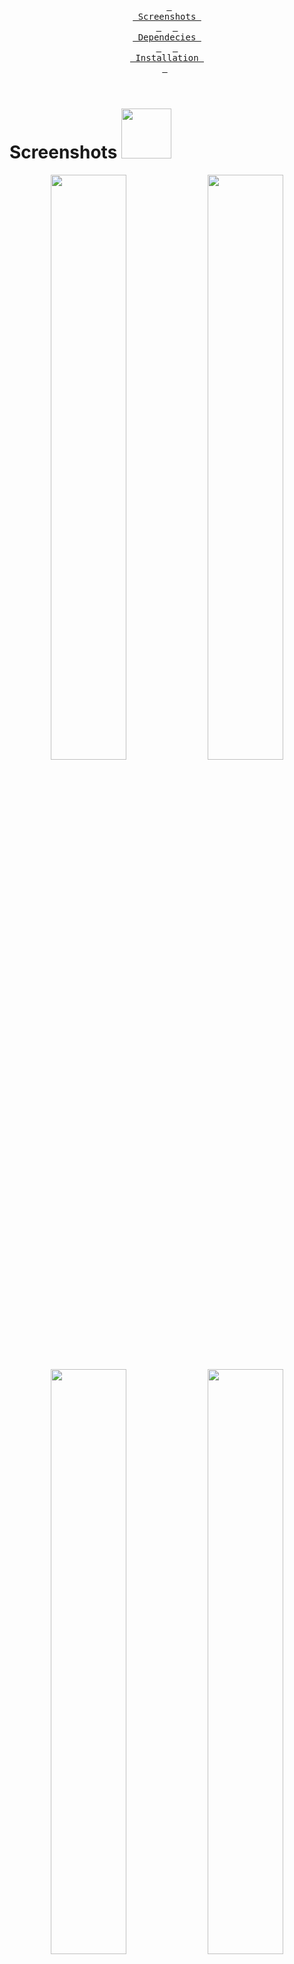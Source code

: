 <div align = center>

&ensp;[<kbd> <br> Screenshots <br> </kbd>](#Screenshots)&ensp;
&ensp;[<kbd> <br> Dependecies <br> </kbd>](#🌸Dependecies🌸)&ensp;
&ensp;[<kbd> <br> Installation <br> </kbd>](#Installation)&ensp;
<br><br></div>

# Screenshots <img src="https://raw.githubusercontent.com/Matejejko/GUI-sakura-Win/refs/heads/main/rdme/gift.git.gif" width="80px">

<p align="center">
  <img align="center" width="49%" src="https://raw.githubusercontent.com/Matejejko/GUI-sakura-Win/refs/heads/main/rdme/1.png" />
  <img align="center" width="49%" src="https://raw.githubusercontent.com/Matejejko/GUI-sakura-Win/refs/heads/main/rdme/2.png" />
  <img align="center" width="49%" src="https://raw.githubusercontent.com/Matejejko/GUI-sakura-Win/refs/heads/main/rdme/3.png" />
  <img align="center" width="49%" src="https://raw.githubusercontent.com/Matejejko/GUI-sakura-Win/refs/heads/main/rdme/4.jpg" />

</p>

<br>

# 🌸Dependecies🌸

<table><tr><td>
  <code>a</code><br><code>p</code><br><code>p</code><br><code>s</code><br></td><td><table>
  <tr><td>windhawk</td><td>change the look of taskbar, start, notifications</td></tr>
  <tr><td>files</td><td>file explorer</td></tr>
  <tr><td>lively wallpaper</td><td>for mp4 wallpaper</td></tr>
  <tr><td>spotify</td><td>music player</td></tr>
  <tr><td>MIcrosoft Edge</td><td>browser</td></tr></table>
</td></tr></table>

<br>

<table><tr><td>
  <code>r</code><br><code>i</code><br><code>c</code><br><code>e</code><br></td><td><table>
  <tr><td>main color</td><td>#655666</td></tr>
  <tr><td>bibata-cursor-theme</td><td>bibata cursor</td></tr>
  <tr><td>swww</td><td>wallpaper daemon</td></tr>
  <tr><td>hyprlock</td><td>screen locker</td></tr>
  <tr><td>hyprbars</td><td>hyprland bars plugin</td></tr>
  <tr><td>aylurs-gtk-shell-git</td><td>ags</td></tr>
  <tr><td>libastal-meta</td><td>ags widget library</td></tr></table>
</td></tr></table>

# 🌸 Installation 🌸
<div align = center>
  
&ensp;[<kbd> <br> Windows settings <br> </kbd>](#Windows-settings)&ensp;
&ensp;[<kbd> <br> Windhawk <br> </kbd>](#Windhawk)&ensp;
&ensp;[<kbd> <br> Installation <br> </kbd>](#Installation)&ensp;
<br><br></div>

## 🐉 Windows-settings 🐉

<div align = center>
  
&ensp;[<kbd> <br> taskbar <br> </kbd>](#taskbar)&ensp;
&ensp;[<kbd> <br> coloring <br> </kbd>](#coloring)&ensp;
&ensp;[<kbd> <br> wallpapers <br> </kbd>](#wallpaper)&ensp;
&ensp;[<kbd> <br> lockscreen <br> </kbd>](#lockscreen)&ensp;
&ensp;[<kbd> <br> start <br> </kbd>](#start)&ensp;
<br><br></div>


### taskbar 

right-click taskbar -> taskbar settings 

there, change setting into this || ps you dont really need to follow 100%

<div align = center>
<img align="center" width="49%" src="https://raw.githubusercontent.com/Matejejko/GUI-sakura-Win/refs/heads/main/rdme/scr1.png" />
<br><br></div>

#### coloring

settings -> personalization -> colors -> accent color -> custom colors -> more -> input #655666 -> ok <br>
<br>
go more down ->  <br>
- "show accent color on start and taskbar" -> on <br>
- "show accent color on title bars and window borders" -> on

### wallpapers

... I'm trying to make this really eazy but i believe i dont need to go into such a detail ... <br>
ps i need a recomendation to upload the live wallpaper please do send recomendation as to where to uploade it. :3

### lockscreen

settings -> personalization -> lockscreen<br>
<div align = center>
<img align="center" width="49%" src="https://raw.githubusercontent.com/Matejejko/GUI-sakura-Win/refs/heads/main/rdme/scr2.png" />
<br><br></div>

### start

again go to setting -> personalization -> start 
<div align = center>
<img align="center" width="49%" src="https://raw.githubusercontent.com/Matejejko/GUI-sakura-Win/refs/heads/main/rdme/scr3.png" />
<br><br></div>

## 🐉 Windhawk 🐉
<div align = center>
  
&ensp;[<kbd> <br> Taskbar Clock Customization <br> </kbd>](#Taskbar-Clock-Customization)&ensp;
&ensp;[<kbd> <br> Windows 11 Notification Center Styler <br> </kbd>](#Windows-11-Notification-Center-Styler)&ensp;
&ensp;[<kbd> <br> Windows 11 Start Menu Styler <br> </kbd>](#Windows-11-Start-Menu-Styler)&ensp;
&ensp;[<kbd> <br> Windows 11 Taskbar Styler <br> </kbd>](#Windows-11-Taskbar-Styler)&ensp;
&ensp;[<kbd> <br> Taskbar height and icon size <br> </kbd>](#Taskbar-height-and-icon-size)&ensp;
<br><br></div>

install the app [here](https://windhawk.net)

in the app install

 - [Taskbar height and icon size](https://windhawk.net/mods/taskbar-icon-size)
 - [Taskbar Clock Customization](https://windhawk.net/mods/taskbar-clock-customization)
 - [Windows 11 Notification Center Styler](https://windhawk.net/mods/windows-11-notification-center-styler)
 - [Windows 11 Start Menu Styler](https://windhawk.net/mods/windows-11-start-menu-styler)
 - [Windows 11 Taskbar Styler](https://windhawk.net/mods/windows-11-taskbar-styler) 
<br>

### Taskbar-height-and-icon-size
<br>

go to setting and insert
<div align = center>
<img align="center" width="49%" src="https://raw.githubusercontent.com/Matejejko/GUI-sakura-Win/refs/heads/main/rdme/src4.png" />
</div>
<br>
<br>

### taskbar-clock-customization
<br>

1. extract the "anurati-free-font.zip"
2. go into "ANURATI Free Font" -> right click the "Anurati-Regular.otf" -> show more options -> install for all users   <br>
<div align = center>
  ❗ the font will work only after PC reboot ❗
</div>
3. then go to windhawk -> taskbar clock customization -> Advanced -> Mod settings<br>
There input text from codes/[taskbar clock customization.txt](https://github.com/Matejejko/GUI-sakura-Win/blob/main/codes/taskbar%20clock%20customization.txt)
<br>
<br>

### windows-11-notification-center-styler
<br>

go to setting -> Theme -> and choose "TranslucentShell"
<br>

### windows-11-start-menu-styler
<br>

go to setting -> Theme -> and choose "TranslucentStartMenu"
<br>

### Windows-11-Taskbar-Styler
<br>

go to setting -> Advanced -> Mod settings <br>
There input text from codes/[taskbar clock customization.txt](https://github.com/Matejejko/GUI-sakura-Win/blob/main/codes/taskbar%20clock%20customization.txt)

